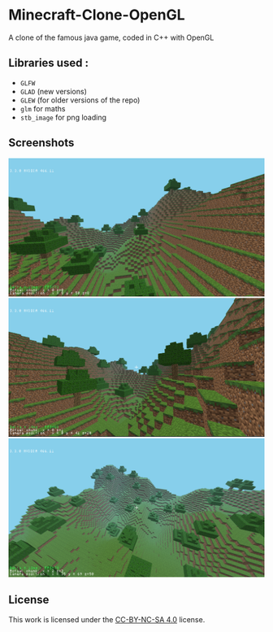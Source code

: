 # Minecraft-Clone-OpenGL
A clone of the famous java game, coded in C++ with OpenGL

## Libraries used :
- `GLFW`
- `GLAD` (new versions)
- `GLEW` (for older versions of the repo)
- `glm` for maths
- `stb_image` for png loading

## Screenshots
![Screenshot 1](demo/screenshot1.PNG)
![Screenshot 2](demo/screenshot2.PNG)
![Screenshot 3](demo/screenshot3.PNG)

## License
This work is licensed under the [CC-BY-NC-SA 4.0](https://creativecommons.org/licenses/by-nc-sa/4.0/) license.
